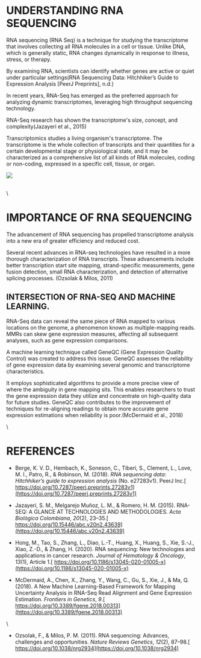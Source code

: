 <!--StartFragment-->


# **UNDERSTANDING RNA SEQUENCING**

RNA sequencing (RNA Seq) is a technique for studying the transcriptome that involves collecting all RNA molecules in a cell or tissue. Unlike DNA, which is generally static, RNA changes dynamically in response to illness, stress, or therapy.

By examining RNA, scientists can identify whether genes are active or quiet under particular settings(RNA Sequencing Data: Hitchhiker’s Guide to Expression Analysis \[PeerJ Preprints], n.d.)

In recent years, RNA-Seq has emerged as the preferred approach for analyzing dynamic transcriptomes, leveraging high throughput sequencing technology. 

RNA-Seq research has shown the transcriptome's size, concept, and complexity(Jazayeri et al., 2015)

Transcriptomics studies a living organism's transcriptome. The transcriptome is the whole collection of transcripts and their quantities for a certain developmental stage or physiological state, and it may be characterized as a comprehensive list of all kinds of RNA molecules, coding or non-coding, expressed in a specific cell, tissue, or organ.

![](https://lh7-rt.googleusercontent.com/docsz/AD_4nXdGYB2t3IRUH1H6bRWeQSbT2mnB-7WoEV6GL4HUHGXSYHmFp0OWz9bOPV4WaYBCi1jsXHjvnSk7aSOxzU88uQQcDQtLNpC_nW2ZkT5nFwtg0uyOxfarYwIjHtWXzKhLBy8cYiiV8FRcc7ryDkhTY9u8X4Fi?key=JTcZuQ9x6EOQiQ1exDB38g)

\
\



# **IMPORTANCE OF RNA SEQUENCING**

The advancement of RNA sequencing has propelled transcriptome analysis into a new era of greater efficiency and reduced cost. 

Several recent advances in RNA-seq technologies have resulted in a more thorough characterization of RNA transcripts. These advancements include better transcription start site mapping, strand-specific measurements, gene fusion detection, small RNA characterization, and detection of alternative splicing processes. (Ozsolak & Milos, 2011)


## **INTERSECTION OF RNA-SEQ AND MACHINE LEARNING.**

RNA-Seq data can reveal the same piece of RNA mapped to various locations on the genome, a phenomenon known as multiple-mapping reads. MMRs can skew gene expression measures, affecting all subsequent analyses, such as gene expression comparisons.

A machine learning technique called GeneQC (Gene Expression Quality Control) was created to address this issue. GeneQC assesses the reliability of gene expression data by examining several genomic and transcriptome characteristics.

It employs sophisticated algorithms to provide a more precise view of where the ambiguity in gene mapping sits. This enables researchers to trust the gene expression data they utilize and concentrate on high-quality data for future studies. GeneQC also contributes to the improvement of techniques for re-aligning readings to obtain more accurate gene expression estimations when reliability is poor.(McDermaid et al., 2018)

\



# **REFERENCES**

- Berge, K. V. D., Hembach, K., Soneson, C., Tiberi, S., Clement, L., Love, M. I., Patro, R., & Robinson, M. (2018). _RNA sequencing data: Hitchhiker’s guide to expression analysis_ (No. e27283v1). PeerJ Inc.[ https://doi.org/10.7287/peerj.preprints.27283v1](https://doi.org/10.7287/peerj.preprints.27283v1)

* Jazayeri, S. M., Melgarejo Muñoz, L. M., & Romero, H. M. (2015). RNA-SEQ: A GLANCE AT TECHNOLOGIES AND METHODOLOGIES. _Acta Biológica Colombiana_, _20_(2), 23–35.[ https://doi.org/10.15446/abc.v20n2.43639](https://doi.org/10.15446/abc.v20n2.43639)

- Hong, M., Tao, S., Zhang, L., Diao, L.-T., Huang, X., Huang, S., Xie, S.-J., Xiao, Z.-D., & Zhang, H. (2020). RNA sequencing: New technologies and applications in cancer research. _Journal of Hematology & Oncology_, _13_(1), Article 1.[ https://doi.org/10.1186/s13045-020-01005-x](https://doi.org/10.1186/s13045-020-01005-x)

* McDermaid, A., Chen, X., Zhang, Y., Wang, C., Gu, S., Xie, J., & Ma, Q. (2018). A New Machine Learning-Based Framework for Mapping Uncertainty Analysis in RNA-Seq Read Alignment and Gene Expression Estimation. _Frontiers in Genetics_, _9_.[ https://doi.org/10.3389/fgene.2018.00313](https://doi.org/10.3389/fgene.2018.00313)

\


- Ozsolak, F., & Milos, P. M. (2011). RNA sequencing: Advances, challenges and opportunities. _Nature Reviews Genetics_, _12_(2), 87–98.[ https://doi.org/10.1038/nrg2934](https://doi.org/10.1038/nrg2934)

<!--EndFragment-->
